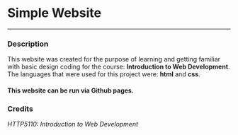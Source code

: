 # Simple Website
-----------------------------------
### Description
  This website was created for the purpose of learning and getting familiar with basic design coding for the course: **Introduction to Web Development**.
  The languages that were used for this project were: **html** and **css**.

  
#### This website can be run via Github pages.

### Credits
  *HTTP5110: Introduction to Web Development*
